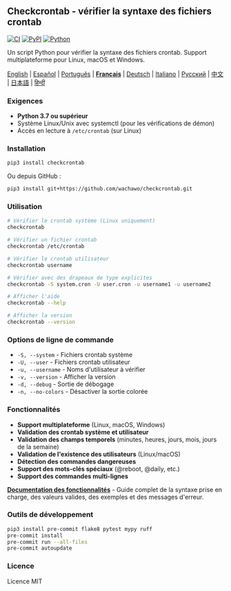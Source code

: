 ## Checkcrontab - vérifier la syntaxe des fichiers crontab

[![CI](https://github.com/wachawo/checkcrontab/actions/workflows/ci.yml/badge.svg)](https://github.com/wachawo/checkcrontab/actions/workflows/ci.yml)
[![PyPI](https://img.shields.io/pypi/v/checkcrontab.svg)](https://pypi.org/project/checkcrontab/)
[![Python](https://img.shields.io/pypi/pyversions/checkcrontab.svg)](https://pypi.org/project/checkcrontab/)

Un script Python pour vérifier la syntaxe des fichiers crontab. Support multiplateforme pour Linux, macOS et Windows.

[English](https://github.com/wachawo/checkcrontab/blob/main/README.md) | [Español](https://github.com/wachawo/checkcrontab/blob/main/docs/README_ES.md) | [Português](https://github.com/wachawo/checkcrontab/blob/main/docs/README_PT.md) | **[Français](https://github.com/wachawo/checkcrontab/blob/main/docs/README_FR.md)** | [Deutsch](https://github.com/wachawo/checkcrontab/blob/main/docs/README_DE.md) | [Italiano](https://github.com/wachawo/checkcrontab/blob/main/docs/README_IT.md) | [Русский](https://github.com/wachawo/checkcrontab/blob/main/docs/README_RU.md) | [中文](https://github.com/wachawo/checkcrontab/blob/main/docs/README_ZH.md) | [日本語](https://github.com/wachawo/checkcrontab/blob/main/docs/README_JA.md) | [हिन्दी](https://github.com/wachawo/checkcrontab/blob/main/docs/README_HI.md)

### Exigences

- **Python 3.7 ou supérieur**
- Système Linux/Unix avec systemctl (pour les vérifications de démon)
- Accès en lecture à `/etc/crontab` (sur Linux)

### Installation

```bash
pip3 install checkcrontab
```

Ou depuis GitHub :

```bash
pip3 install git+https://github.com/wachawo/checkcrontab.git
```

### Utilisation

```bash
# Vérifier le crontab système (Linux uniquement)
checkcrontab

# Vérifier un fichier crontab
checkcrontab /etc/crontab

# Vérifier le crontab utilisateur
checkcrontab username

# Vérifier avec des drapeaux de type explicites
checkcrontab -S system.cron -U user.cron -u username1 -u username2

# Afficher l'aide
checkcrontab --help

# Afficher la version
checkcrontab --version
```

### Options de ligne de commande

- `-S, --system` - Fichiers crontab système
- `-U, --user` - Fichiers crontab utilisateur
- `-u, --username` - Noms d'utilisateur à vérifier
- `-v, --version` - Afficher la version
- `-d, --debug` - Sortie de débogage
- `-n, --no-colors` - Désactiver la sortie colorée

### Fonctionnalités

- **Support multiplateforme** (Linux, macOS, Windows)
- **Validation des crontab système et utilisateur**
- **Validation des champs temporels** (minutes, heures, jours, mois, jours de la semaine)
- **Validation de l'existence des utilisateurs** (Linux/macOS)
- **Détection des commandes dangereuses**
- **Support des mots-clés spéciaux** (@reboot, @daily, etc.)
- **Support des commandes multi-lignes**

**[Documentation des fonctionnalités](https://github.com/wachawo/checkcrontab/blob/main/docs/FEATURES.md)** - Guide complet de la syntaxe prise en charge, des valeurs valides, des exemples et des messages d'erreur.

### Outils de développement

```bash
pip3 install pre-commit flake8 pytest mypy ruff
pre-commit install
pre-commit run --all-files
pre-commit autoupdate
```

### Licence

Licence MIT
